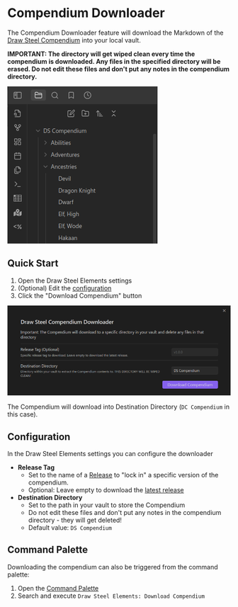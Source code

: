 # Compendium Downloader

The Compendium Downloader feature will download the Markdown of the 
[Draw Steel Compendium](https://steelcompendium.io/compendium) into your local vault.

**IMPORTANT: The directory will get wiped clean every time the compendium is downloaded.  Any files in the 
specified directory will be erased.  Do not edit these files and don't put any notes in the compendium directory.**

![compendium](Media/compendium.png)

## Quick Start

1. Open the Draw Steel Elements settings
2. (Optional) Edit the [configuration](#configuration)
3. Click the "Download Compendium" button

![Compendium Download](Media/compendium-download.png)

The Compendium will download into Destination Directory (`DC Compendium` in this case).

## Configuration

In the Draw Steel Elements settings you can configure the downloader

- **Release Tag**
  - Set to the name of a [Release](https://github.com/SteelCompendium/data-md-dse/releases) to "lock in" a specific version of the compendium. 
  - Optional: Leave empty to download the [latest release](https://github.com/SteelCompendium/data-md-dse/releases/latest)
- **Destination Directory**
  - Set to the path in your vault to store the Compendium
  - Do not edit these files and don't put any notes in the compendium directory - they will get deleted!
  - Default value: `DS Compendium`

## Command Palette

Downloading the compendium can also be triggered from the command palette:

1. Open the [Command Palette](https://help.obsidian.md/Plugins/Command+palette)
2. Search and execute `Draw Steel Elements: Download Compendium`
